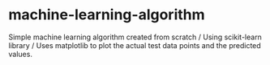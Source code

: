 # machine-learning-algorithm
Simple machine learning algorithm created from scratch / Using scikit-learn library / Uses matplotlib to plot the actual test data points and the predicted values.

